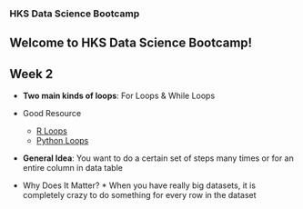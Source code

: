 ### **HKS Data Science Bootcamp**
## Welcome to HKS Data Science Bootcamp!

## Week 2

* **Two main kinds of loops**: For Loops & While Loops
* Good Resource
    * [R Loops](https://www.datacamp.com/community/tutorials/tutorial-on-loops-in-r)
    * [Python Loops](https://www.datacamp.com/community/tutorials/loops-python-tutorial)

* **General Idea**: You want to do a certain set of steps many times or for an entire column in data table
* Why Does It Matter?
      * When you have really big datasets, it is completely crazy to do something for every row in the dataset

